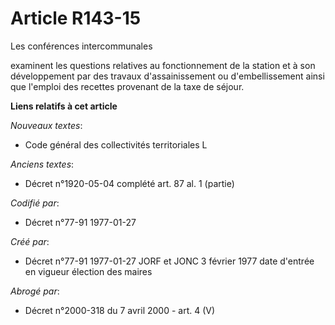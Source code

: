 # Article R143-15

Les conférences intercommunales

examinent les questions relatives au fonctionnement de la station et à son développement par des travaux d'assainissement ou
d'embellissement ainsi que l'emploi des recettes provenant de la taxe de séjour.

**Liens relatifs à cet article**

_Nouveaux textes_:

  - Code général des collectivités territoriales L

_Anciens textes_:

  - Décret n°1920-05-04 complété art. 87 al. 1 (partie)

_Codifié par_:

  - Décret n°77-91 1977-01-27

_Créé par_:

  - Décret n°77-91 1977-01-27 JORF et JONC 3 février 1977 date d'entrée en vigueur élection des maires

_Abrogé par_:

  - Décret n°2000-318 du 7 avril 2000 - art. 4 (V)

